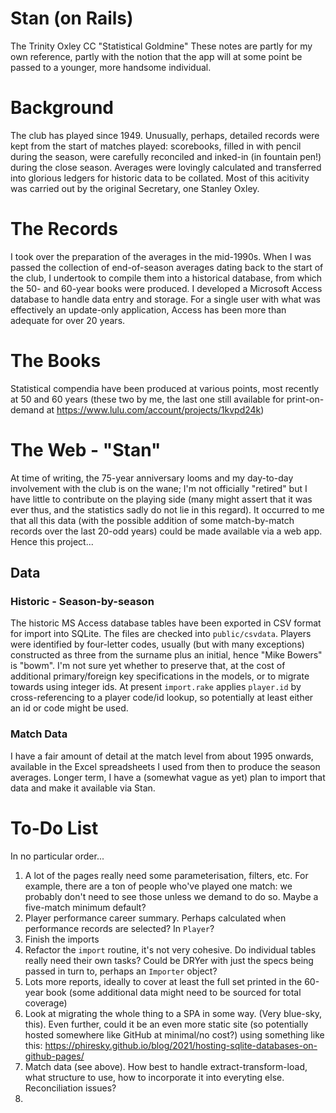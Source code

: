 # Stan (on Rails)
The Trinity Oxley CC "Statistical Goldmine"
These notes are partly for my own reference, partly with the notion that the app will at some point be passed to a younger, more handsome individual.
# Background
The club has played since 1949. Unusually, perhaps, detailed records were kept from the start of matches played: scorebooks, filled in with pencil during the season, were carefully reconciled and inked-in (in fountain pen!) during the close season. Averages were lovingly calculated and transferred into glorious ledgers for historic data to be collated. Most of this acitivity was carried out by the original Secretary, one Stanley Oxley.
# The Records
I took over the preparation of the averages in the mid-1990s. When I was passed the collection of end-of-season averages dating back to the start of the club, I undertook to compile them into a historical database, from which the 50- and 60-year books were produced. I developed a Microsoft Access database to handle data entry and storage. For a single user with what was effectively an update-only application, Access has been more than adequate for over 20 years.
# The Books
Statistical compendia have been produced at various points, most recently at 50 and 60 years (these two by me, the last one still available for print-on-demand at https://www.lulu.com/account/projects/1kvpd24k)
# The Web - "Stan"
At time of writing, the 75-year anniversary looms and my day-to-day involvement with the club is on the wane; I'm not officially "retired" but I have little to contribute on the playing side (many might assert that it was ever thus, and the statistics sadly do not lie in this regard). It occurred to me that all this data (with the possible addition of some match-by-match records over the last 20-odd years) could be made available via a web app. Hence this project...
## Data
### Historic - Season-by-season
The historic MS Access database tables have been exported in CSV format for import into SQLite. The files are checked into `public/csvdata`. Players were identified by four-letter codes, usually (but with many exceptions) constructed as three from the surname plus an initial, hence "Mike Bowers" is "bowm". I'm not sure yet whether to preserve that, at the cost of additional primary/foreign key specifications in the models, or to migrate towards using integer ids. At present `import.rake` applies `player.id` by cross-referencing to a player code/id lookup, so potentially at least either an id or code might be used.
### Match Data
I have a fair amount of detail at the match level from about 1995 onwards, available in the Excel spreadsheets I used from then to produce the season averages. Longer term, I have a (somewhat vague as yet) plan to import that data and make it available via Stan.
# To-Do List
In no particular order...
   1. A lot of the pages really need some parameterisation, filters, etc. For example, there are a ton of people who've played one match: we probably don't need to see those unless we demand to do so. Maybe a five-match minimum default?
   2. Player performance career summary. Perhaps calculated when performance records are selected? In `Player`?
   3. Finish the imports
   4. Refactor the `import` routine, it's not very cohesive. Do individual tables really need their own tasks? Could be DRYer with just the specs being passed in turn to, perhaps an `Importer` object?
   5. Lots more reports, ideally to cover at least the full set printed in the 60-year book (some additional data might need to be sourced for total coverage)
   6. Look at migrating the whole thing to a SPA in some way. (Very blue-sky, this). Even further, could it be an even more static site (so potentially hosted somewhere like GitHub at minimal/no cost?) using something like this: https://phiresky.github.io/blog/2021/hosting-sqlite-databases-on-github-pages/
   7. Match data (see above). How best to handle extract-transform-load, what structure to use, how to incorporate it into everyting else. Reconciliation issues?
   8.
